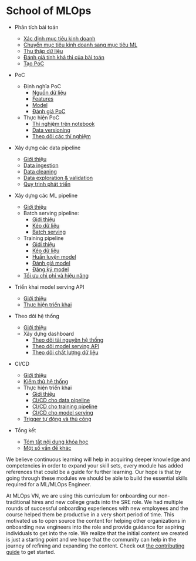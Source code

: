 # School of MLOps
 
-   Phân tích bài toán
    -   [Xác định mục tiêu kinh doanh](https://mlopsvn.github.io/school-of-mlops/phan-tich-bai-toan/muc-tieu-kinh-doanh/)
    -   [Chuyển mục tiêu kinh doanh sang mục tiêu ML](https://mlopsvn.github.io/school-of-mlops/phan-tich-bai-toan/chuyen-muc-tieu-kinh-doanh-sang-ML/)
    -   [Thu thập dữ liệu](https://mlopsvn.github.io/school-of-mlops/phan-tich-bai-toan/thu-thap-du-lieu/)
    -   [Đánh giá tính khả thi của bài toán](https://mlopsvn.github.io/school-of-mlops/phan-tich-bai-toan/danh-gia-tinh-kha-thi-bai-toan/)
    -   [Tạo PoC](https://mlopsvn.github.io/school-of-mlops/phan-tich-bai-toan/tao-poc/)

-   PoC
    -   Định nghĩa PoC
        -   [Nguồn dữ liệu](https://mlopsvn.github.io/school-of-mlops/dinh-nghia-poc/nguon-du-lieu/)
        -   [Features](https://mlopsvn.github.io/school-of-mlops/dinh-nghia-poc/features/)
        -   [Model](https://mlopsvn.github.io/school-of-mlops/dinh-nghia-poc/model/)
        -   [Đánh giá PoC](https://mlopsvn.github.io/school-of-mlops/dinh-nghia-poc/danh-gia-poc/)
    -   Thực hiện PoC
        -   [Thí nghiệm trên notebook](https://mlopsvn.github.io/school-of-mlops/thuc-hien-poc/thi-nghiem-tren-notebook/)
        -   [Data versioning](https://mlopsvn.github.io/school-of-mlops/thuc-hien-poc/data-versioning/)
        -   [Theo dõi các thí nghiệm](https://mlopsvn.github.io/school-of-mlops/thuc-hien-poc/theo-doi-cac-thi-nghiem/)

-   Xây dựng các data pipeline
    -   [Giới thiệu](https://mlopsvn.github.io/school-of-mlops/xay-dung-data-pipeline/gioi-thieu/)
    -   [Data ingestion](https://mlopsvn.github.io/school-of-mlops/xay-dung-data-pipeline/data-ingestion/)
    -   [Data cleaning](https://mlopsvn.github.io/school-of-mlops/xay-dung-data-pipeline/data-cleaning/)
    -   [Data exploration & validation](https://mlopsvn.github.io/school-of-mlops/xay-dung-data-pipeline/data-exploration-validation/)
    -   [Quy trình phát triển](https://mlopsvn.github.io/school-of-mlops/xay-dung-data-pipeline/quy-trinh-phat-trien/)

-   Xây dựng các ML pipeline
    -   [Giới thiệu](https://mlopsvn.github.io/school-of-mlops/xay-dung-ml-pipeline/gioi-thieu/)
    -   Batch serving pipeline:
        -   [Giới thiệu](https://mlopsvn.github.io/school-of-mlops/xay-dung-ml-pipeline/batch-serving-pipeline/gioi-thieu/)
        -   [Kéo dữ liệu](https://mlopsvn.github.io/school-of-mlops/xay-dung-ml-pipeline/batch-serving-pipeline/keo-du-lieu/)
        -   [Batch serving](https://mlopsvn.github.io/school-of-mlops/xay-dung-ml-pipeline/batch-serving-pipeline/batch-serving/)
    -   Training pipeline
        -   [Giới thiệu](https://mlopsvn.github.io/school-of-mlops/xay-dung-ml-pipeline/training-pipeline/gioi-thieu/)
        -   [Kéo dữ liệu](https://mlopsvn.github.io/school-of-mlops/xay-dung-ml-pipeline/training-pipeline/keo-du-lieu/)
        -   [Huấn luyện model](https://mlopsvn.github.io/school-of-mlops/xay-dung-ml-pipeline/training-pipeline/huan-luyen-model/)
        -   [Đánh giá model](https://mlopsvn.github.io/school-of-mlops/xay-dung-ml-pipeline/training-pipeline/danh-gia-model/)
        -   [Đăng ký model](https://mlopsvn.github.io/school-of-mlops/xay-dung-ml-pipeline/training-pipeline/dang-ky-model.md/)
    -   [Tối ưu chi phí và hiệu năng](https://mlopsvn.github.io/school-of-mlops/xay-dung-ml-pipeline/toi-uu-chi-phi-va-hieu-nang/)

-   Triển khai model serving API
    -   [Giới thiệu](https://mlopsvn.github.io/school-of-mlops/theo-doi-he-thong/gioi-thieu/)
    -   [Thực hiện triển khai](https://mlopsvn.github.io/school-of-mlops/trien-khai-model-serving-api/thuc-hien-trien-khai/)

-   Theo dõi hệ thống
    -   [Giới thiệu](https://mlopsvn.github.io/school-of-mlops/theo-doi-he-thong/gioi-thieu/)
    -   Xây dựng dashboard
        -   [Theo dõi tài nguyên hệ thống](https://mlopsvn.github.io/school-of-mlops/theo-doi-he-thong/dashboard-theo-doi-tai-nguyen-he-thong/)
        -   [Theo dõi model serving API](https://mlopsvn.github.io/school-of-mlops/theo-doi-he-thong/dashboard-theo-doi-API/)
        -   [Theo dõi chất lượng dữ liệu](https://mlopsvn.github.io/school-of-mlops/theo-doi-he-thong/dashboard-theo-doi-chat-luong-du-lieu/)

-   CI/CD
    -   [Giới thiệu](https://mlopsvn.github.io/school-of-mlops/ci-cd/gioi-thieu/)
    -   [Kiểm thử hệ thống](https://mlopsvn.github.io/school-of-mlops/ci-cd/kiem-thu-he-thong-ml/)
    -   Thực hiện triển khai
        -   [Giới thiệu](https://mlopsvn.github.io/school-of-mlops/ci-cd/thuc-hien-trien-khai/)
        -   [CI/CD cho data pipeline](https://mlopsvn.github.io/school-of-mlops/ci-cd/thuc-hien-trien-khai/ci-cd-data-pipeline/)
        -   [CI/CD cho training pipeline](https://mlopsvn.github.io/school-of-mlops/ci-cd/thuc-hien-trien-khai/ci-cd-training-pipeline/)
        -   [CI/CD cho model serving](https://mlopsvn.github.io/school-of-mlops/ci-cd/thuc-hien-trien-khai/ci-cd-model-serving/)
    -   [Trigger tự động và thủ công](https://mlopsvn.github.io/school-of-mlops/ci-cd/trigger-tu-dong-va-thu-cong/)

-   Tổng kết
    -   [Tóm tắt nội dung khóa học](https://mlopsvn.github.io/school-of-mlops/tong-ket/tom-tat-noi-dung/)
    -   [Một số vấn đề khác](https://mlopsvn.github.io/school-of-mlops/tong-ket/mot-so-van-de-khac/)

We believe continuous learning will help in acquiring deeper knowledge and competencies in order to expand your skill sets, every module has added references that could be a guide for further learning. Our hope is that by going through these modules we should be able to build the essential skills required for a ML/MLOps Engineer.

At MLOps VN, we are using this curriculum for onboarding our non-traditional hires and new college grads into the SRE role. We had multiple rounds of successful onboarding experiences with new employees and the course helped them be productive in a very short period of time. This motivated us to open source the content for helping other organizations in onboarding new engineers into the role and provide guidance for aspiring individuals to get into the role. We realize that the initial content we created is just a starting point and we hope that the community can help in the journey of refining and expanding the content. Check out [the contributing guide](./CONTRIBUTING.md) to get started.

